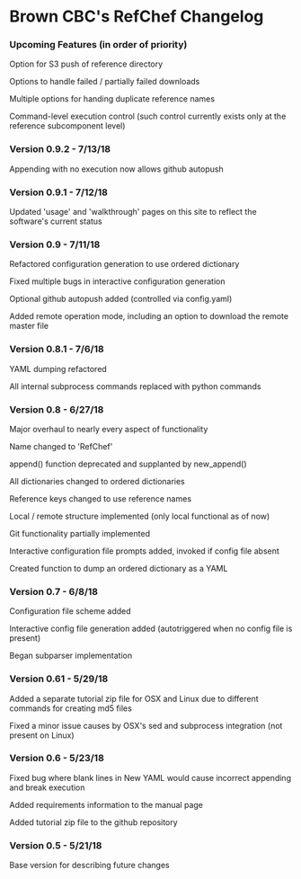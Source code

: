 # Brown CBC's RefChef Changelog


### Upcoming Features (in order of priority)


Option for S3 push of reference directory

Options to handle failed / partially failed downloads

Multiple options for handing duplicate reference names

Command-level execution control (such control currently exists only at the reference subcomponent level)


### Version 0.9.2 - 7/13/18


Appending with no execution now allows github autopush


### Version 0.9.1 - 7/12/18


Updated 'usage' and 'walkthrough' pages on this site to reflect the software's current status


### Version 0.9 - 7/11/18


Refactored configuration generation to use ordered dictionary

Fixed multiple bugs in interactive configuration generation

Optional github autopush added (controlled via config.yaml)

Added remote operation mode, including an option to download the remote master file


### Version 0.8.1 - 7/6/18


YAML dumping refactored

All internal subprocess commands replaced with python commands


### Version 0.8 - 6/27/18


Major overhaul to nearly every aspect of functionality

Name changed to 'RefChef'

append() function deprecated and supplanted by new_append()

All dictionaries changed to ordered dictionaries

Reference keys changed to use reference names

Local / remote structure implemented (only local functional as of now)

Git functionality partially implemented

Interactive configuration file prompts added, invoked if config file absent

Created function to dump an ordered dictionary as a YAML


### Version 0.7 - 6/8/18


Configuration file scheme added

Interactive config file generation added (autotriggered when no config file is present)

Began subparser implementation

### Version 0.61 - 5/29/18


Added a separate tutorial zip file for OSX and Linux due to different commands for creating md5 files

Fixed a minor issue causes by OSX's sed and subprocess integration (not present on Linux)

### Version 0.6 - 5/23/18


Fixed bug where blank lines in New YAML would cause incorrect appending and break execution

Added requirements information to the manual page

Added tutorial zip file to the github repository

### Version 0.5 - 5/21/18


Base version for describing future changes